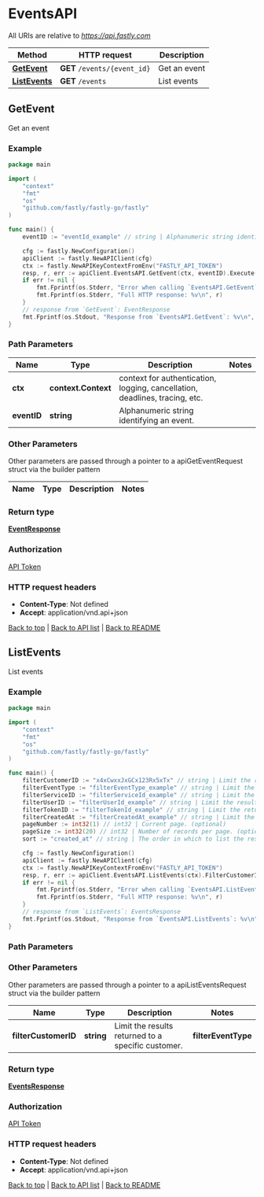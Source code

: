 # EventsAPI

All URIs are relative to *https://api.fastly.com*

Method | HTTP request | Description
------------- | ------------- | -------------
[**GetEvent**](EventsAPI.md#GetEvent) | **GET** `/events/{event_id}` | Get an event
[**ListEvents**](EventsAPI.md#ListEvents) | **GET** `/events` | List events



## GetEvent

Get an event



### Example

```go
package main

import (
    "context"
    "fmt"
    "os"
    "github.com/fastly/fastly-go/fastly"
)

func main() {
    eventID := "eventId_example" // string | Alphanumeric string identifying an event.

    cfg := fastly.NewConfiguration()
    apiClient := fastly.NewAPIClient(cfg)
    ctx := fastly.NewAPIKeyContextFromEnv("FASTLY_API_TOKEN")
    resp, r, err := apiClient.EventsAPI.GetEvent(ctx, eventID).Execute()
    if err != nil {
        fmt.Fprintf(os.Stderr, "Error when calling `EventsAPI.GetEvent`: %v\n", err)
        fmt.Fprintf(os.Stderr, "Full HTTP response: %v\n", r)
    }
    // response from `GetEvent`: EventResponse
    fmt.Fprintf(os.Stdout, "Response from `EventsAPI.GetEvent`: %v\n", resp)
}
```

### Path Parameters


Name | Type | Description  | Notes
------------- | ------------- | ------------- | -------------
**ctx** | **context.Context** | context for authentication, logging, cancellation, deadlines, tracing, etc.
**eventID** | **string** | Alphanumeric string identifying an event. | 

### Other Parameters

Other parameters are passed through a pointer to a apiGetEventRequest struct via the builder pattern


Name | Type | Description  | Notes
------------- | ------------- | ------------- | -------------


### Return type

[**EventResponse**](EventResponse.md)

### Authorization

[API Token](https://developer.fastly.com/reference/api/#authentication)

### HTTP request headers

- **Content-Type**: Not defined
- **Accept**: application/vnd.api+json

[Back to top](#) | [Back to API list](../README.md#documentation-for-api-endpoints) | [Back to README](../README.md)


## ListEvents

List events



### Example

```go
package main

import (
    "context"
    "fmt"
    "os"
    "github.com/fastly/fastly-go/fastly"
)

func main() {
    filterCustomerID := "x4xCwxxJxGCx123Rx5xTx" // string | Limit the results returned to a specific customer. (optional)
    filterEventType := "filterEventType_example" // string | Limit the returned events to a specific `event_type`. (optional)
    filterServiceID := "filterServiceId_example" // string | Limit the results returned to a specific service. (optional)
    filterUserID := "filterUserId_example" // string | Limit the results returned to a specific user. (optional)
    filterTokenID := "filterTokenId_example" // string | Limit the returned events to a specific token. (optional)
    filterCreatedAt := "filterCreatedAt_example" // string | Limit the returned events to a specific time frame. Accepts sub-parameters: lt, lte, gt, gte (e.g., filter[created_at][gt]=2022-01-12).  (optional)
    pageNumber := int32(1) // int32 | Current page. (optional)
    pageSize := int32(20) // int32 | Number of records per page. (optional) (default to 20)
    sort := "created_at" // string | The order in which to list the results by creation date. (optional) (default to "created_at")

    cfg := fastly.NewConfiguration()
    apiClient := fastly.NewAPIClient(cfg)
    ctx := fastly.NewAPIKeyContextFromEnv("FASTLY_API_TOKEN")
    resp, r, err := apiClient.EventsAPI.ListEvents(ctx).FilterCustomerID(filterCustomerID).FilterEventType(filterEventType).FilterServiceID(filterServiceID).FilterUserID(filterUserID).FilterTokenID(filterTokenID).FilterCreatedAt(filterCreatedAt).PageNumber(pageNumber).PageSize(pageSize).Sort(sort).Execute()
    if err != nil {
        fmt.Fprintf(os.Stderr, "Error when calling `EventsAPI.ListEvents`: %v\n", err)
        fmt.Fprintf(os.Stderr, "Full HTTP response: %v\n", r)
    }
    // response from `ListEvents`: EventsResponse
    fmt.Fprintf(os.Stdout, "Response from `EventsAPI.ListEvents`: %v\n", resp)
}
```

### Path Parameters



### Other Parameters

Other parameters are passed through a pointer to a apiListEventsRequest struct via the builder pattern


Name | Type | Description  | Notes
------------- | ------------- | ------------- | -------------
 **filterCustomerID** | **string** | Limit the results returned to a specific customer. |  **filterEventType** | **string** | Limit the returned events to a specific `event_type`. |  **filterServiceID** | **string** | Limit the results returned to a specific service. |  **filterUserID** | **string** | Limit the results returned to a specific user. |  **filterTokenID** | **string** | Limit the returned events to a specific token. |  **filterCreatedAt** | **string** | Limit the returned events to a specific time frame. Accepts sub-parameters: lt, lte, gt, gte (e.g., filter[created_at][gt]&#x3D;2022-01-12).  |  **pageNumber** | **int32** | Current page. |  **pageSize** | **int32** | Number of records per page. | [default to 20] **sort** | **string** | The order in which to list the results by creation date. | [default to &quot;created_at&quot;]

### Return type

[**EventsResponse**](EventsResponse.md)

### Authorization

[API Token](https://developer.fastly.com/reference/api/#authentication)

### HTTP request headers

- **Content-Type**: Not defined
- **Accept**: application/vnd.api+json

[Back to top](#) | [Back to API list](../README.md#documentation-for-api-endpoints) | [Back to README](../README.md)
